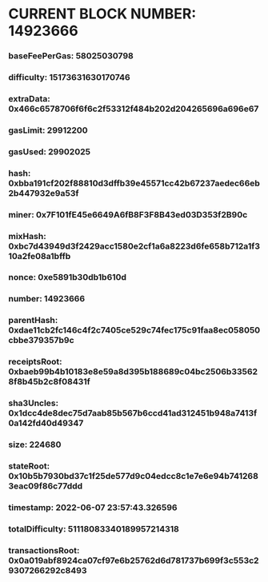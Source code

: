 # CURRENT BLOCK NUMBER: 14923666

### baseFeePerGas: 58025030798
### difficulty: 15173631630170746
### extraData: 0x466c6578706f6f6c2f53312f484b202d204265696a696e67
### gasLimit: 29912200
### gasUsed: 29902025
### hash: 0xbba191cf202f88810d3dffb39e45571cc42b67237aedec66eb2b447932e9a53f
### miner: 0x7F101fE45e6649A6fB8F3F8B43ed03D353f2B90c
### mixHash: 0xbc7d43949d3f2429acc1580e2cf1a6a8223d6fe658b712a1f310a2fe08a1bffb
### nonce: 0xe5891b30db1b610d
### number: 14923666
### parentHash: 0xdae11cb2fc146c4f2c7405ce529c74fec175c91faa8ec058050cbbe379357b9c
### receiptsRoot: 0xbaeb99b4b10183e8e59a8d395b188689c04bc2506b335628f8b45b2c8f08431f
### sha3Uncles: 0x1dcc4de8dec75d7aab85b567b6ccd41ad312451b948a7413f0a142fd40d49347
### size: 224680
### stateRoot: 0x10b5b7930bd37c1f25de577d9c04edcc8c1e7e6e94b7412683eac09f86c77ddd
### timestamp: 2022-06-07 23:57:43.326596
### totalDifficulty: 51118083340189957214318
### transactionsRoot: 0x0a019abf8924ca07cf97e6b25762d6d781737b699f3c553c29307266292c8493
